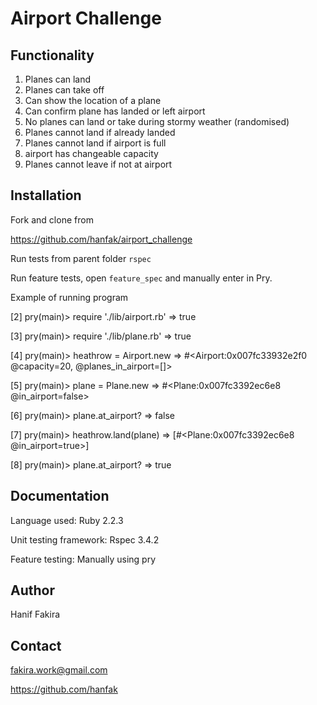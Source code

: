 Airport Challenge
=================

Functionality
-------------

1. Planes can land
2. Planes can take off
3. Can show the location of a plane
4. Can confirm plane has landed or left airport
5. No planes can land or take during stormy weather (randomised)
6. Planes cannot land if already landed
7. Planes cannot land if airport is full
8. airport has changeable capacity
9. Planes cannot leave if not at airport

Installation
------------

Fork and clone from

https://github.com/hanfak/airport_challenge

Run tests from parent folder ```rspec```

Run feature tests, open ```feature_spec``` and  manually enter in Pry.

Example of running program


[2] pry(main)> require './lib/airport.rb'
=> true

[3] pry(main)> require './lib/plane.rb'
=> true

[4] pry(main)> heathrow = Airport.new
=> #<Airport:0x007fc33932e2f0 @capacity=20, @planes_in_airport=[]>

[5] pry(main)> plane = Plane.new
=> #<Plane:0x007fc3392ec6e8 @in_airport=false>

[6] pry(main)> plane.at_airport?
=> false

[7] pry(main)> heathrow.land(plane)
=> [#<Plane:0x007fc3392ec6e8 @in_airport=true>]

[8] pry(main)> plane.at_airport?
=> true


Documentation
-------------
Language used: Ruby 2.2.3

Unit testing framework: Rspec 3.4.2

Feature testing: Manually using pry

Author
------
Hanif Fakira

Contact
-------
fakira.work@gmail.com

https://github.com/hanfak
